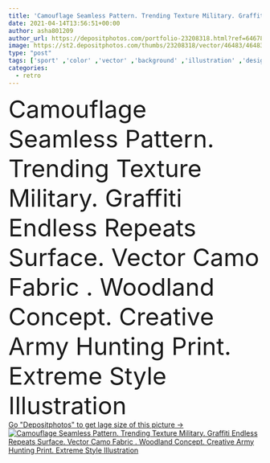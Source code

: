 ```yaml
---
title: 'Camouflage Seamless Pattern. Trending Texture Military. Graffiti  Endless Repeats Surface. Vector Camo Fabric . Woodland Concept. Creative Army Hunting Print. Extreme Style Illustration'
date: 2021-04-14T13:56:51+00:00
author: asha801209
author_url: https://depositphotos.com/portfolio-23208318.html?ref=64678756
image: https://st2.depositphotos.com/thumbs/23208318/vector/46483/464833322/api_thumb_450.jpg?forcejpeg=true
type: "post"
tags: ['sport' ,'color' ,'vector' ,'background' ,'illustration' ,'design' ,'art' ,'abstract' ,'texture' ,'pattern' ,'style' ,'retro' ,'vintage' ,'seamless' ,'repeat' ,'fashion' ,'classic' ,'modern' ,'dot' ,'pastel' ,'creative' ,'urban' ,'glamour' ,'forest' ,'wallpaper' ,'wood' ,'usa' ,'material' ,'textile' ,'surface' ,'geometric' ,'canvas' ,'swatch' ,'print' ,'fabric' ,'military' ,'uniform' ,'hunting' ,'war' ,'army' ,'Graffiti' ,'soldier' ,'combat' ,'camouflage' ,'navy' ,'camo' ,'endless' ,'commando' ,'camouflage seamless pattern' ,'texture military' ]
categories: 
  - retro
---
```

<div aling="center">
            <font size="60"> Camouflage Seamless Pattern. Trending Texture Military. Graffiti  Endless Repeats Surface. Vector Camo Fabric . Woodland Concept. Creative Army Hunting Print. Extreme Style Illustration</font>   
</div>
<div>
    <a href='https://st2.depositphotos.com/thumbs/23208318/vector/46483/464833322/api_thumb_450.jpg?forcejpeg=true?ref=64678756' target=_blank > Go "Depositphotos" to get lage size of this picture ->
        <img href='https://st2.depositphotos.com/thumbs/23208318/vector/46483/464833322/api_thumb_450.jpg?forcejpeg=true?ref=64678756' src='https://st2.depositphotos.com/23208318/46483/v/950/depositphotos_464833322-stock-illustration-camouflage-seamless-pattern-trending-texture.jpg?forcejpeg=true' alt='Camouflage Seamless Pattern. Trending Texture Military. Graffiti  Endless Repeats Surface. Vector Camo Fabric . Woodland Concept. Creative Army Hunting Print. Extreme Style Illustration' >
    </a>
</div>
